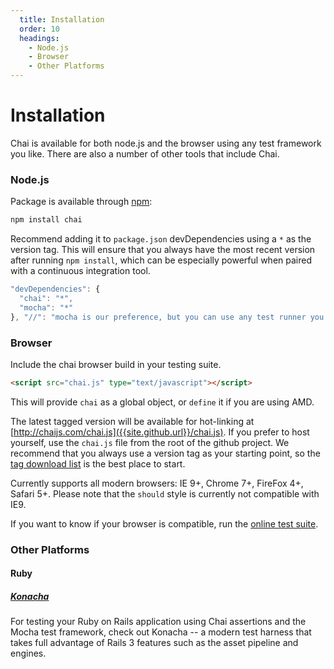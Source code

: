 ```yaml
---
  title: Installation
  order: 10
  headings:
    - Node.js
    - Browser
    - Other Platforms
---
```


# Installation

Chai is available for both node.js and the browser using any
test framework you like. There are also a number of other tools
that include Chai.

### Node.js

Package is available through [npm](http://npmjs.org):

```bash
npm install chai
```

Recommend adding it to `package.json` devDependencies using a `*` as the version tag.
This will ensure that you always have the most recent version after running `npm install`,
which can be especially powerful when paired with a continuous integration tool.

```javascript
"devDependencies": {
  "chai": "*",
  "mocha": "*"
}, "//": "mocha is our preference, but you can use any test runner you like"
```

### Browser

Include the chai browser build in your testing suite.

```html
<script src="chai.js" type="text/javascript"></script>
```

This will provide `chai` as a global object, or `define` it if you are using AMD.

The latest tagged version will be available for hot-linking at [http://chaijs.com/chai.js]({{site.github.url}}/chai.js).
If you prefer to host yourself, use the `chai.js` file from the root of the github project.
We recommend that you always use a version tag as your starting point, so the
[tag download list](https://github.com/chaijs/chai/tags) is the best place to start.

Currently supports all modern browsers: IE 9+, Chrome 7+, FireFox 4+, Safari 5+. Please note
that the `should` style is currently not compatible with IE9.

If you want to know if your browser is compatible, run the [online test suite]({{site.github.url}}/api/test/).

### Other Platforms

#### Ruby

##### [Konacha](https://github.com/jfirebaugh/konacha)

For testing your Ruby on Rails application using Chai assertions
and the Mocha test framework, check out Konacha -- a modern
test harness that takes full advantage of Rails 3 features such as the
asset pipeline and engines.
